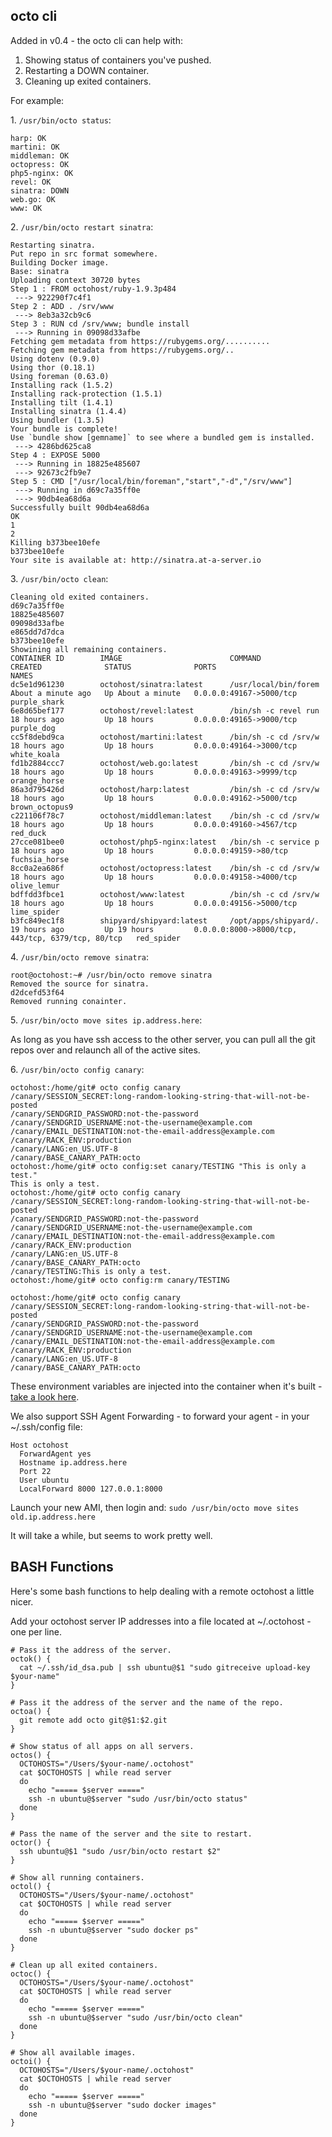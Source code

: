 ## octo cli

Added in v0.4 - the octo cli can help with:

1. Showing status of containers you've pushed.
2. Restarting a DOWN container.
3. Cleaning up exited containers.

For example:

1\. `/usr/bin/octo status`:

```
harp: OK
martini: OK
middleman: OK
octopress: OK
php5-nginx: OK
revel: OK
sinatra: DOWN
web.go: OK
www: OK
```

2\. `/usr/bin/octo restart sinatra`:

```
Restarting sinatra.
Put repo in src format somewhere.
Building Docker image.
Base: sinatra
Uploading context 30720 bytes
Step 1 : FROM octohost/ruby-1.9.3p484
 ---> 922290f7c4f1
Step 2 : ADD . /srv/www
 ---> 8eb3a32cb9c6
Step 3 : RUN cd /srv/www; bundle install
 ---> Running in 09098d33afbe
Fetching gem metadata from https://rubygems.org/..........
Fetching gem metadata from https://rubygems.org/..
Using dotenv (0.9.0)
Using thor (0.18.1)
Using foreman (0.63.0)
Installing rack (1.5.2)
Installing rack-protection (1.5.1)
Installing tilt (1.4.1)
Installing sinatra (1.4.4)
Using bundler (1.3.5)
Your bundle is complete!
Use `bundle show [gemname]` to see where a bundled gem is installed.
 ---> 4286bd625ca8
Step 4 : EXPOSE 5000
 ---> Running in 18825e485607
 ---> 92673c2fb9e7
Step 5 : CMD ["/usr/local/bin/foreman","start","-d","/srv/www"]
 ---> Running in d69c7a35ff0e
 ---> 90db4ea68d6a
Successfully built 90db4ea68d6a
OK
1
2
Killing b373bee10efe
b373bee10efe
Your site is available at: http://sinatra.at-a-server.io
```

3\. `/usr/bin/octo clean`:

```
Cleaning old exited containers.
d69c7a35ff0e
18825e485607
09098d33afbe
e865dd7d7dca
b373bee10efe
Showining all remaining containers.
CONTAINER ID        IMAGE                        COMMAND                CREATED              STATUS              PORTS                                               NAMES
dc5e1d961230        octohost/sinatra:latest      /usr/local/bin/forem   About a minute ago   Up About a minute   0.0.0.0:49167->5000/tcp                             purple_shark
6e8d65bef177        octohost/revel:latest        /bin/sh -c revel run   18 hours ago         Up 18 hours         0.0.0.0:49165->9000/tcp                             purple_dog
cc5f8debd9ca        octohost/martini:latest      /bin/sh -c cd /srv/w   18 hours ago         Up 18 hours         0.0.0.0:49164->3000/tcp                             white_koala
fd1b2884ccc7        octohost/web.go:latest       /bin/sh -c cd /srv/w   18 hours ago         Up 18 hours         0.0.0.0:49163->9999/tcp                             orange_horse
86a3d795426d        octohost/harp:latest         /bin/sh -c cd /srv/w   18 hours ago         Up 18 hours         0.0.0.0:49162->5000/tcp                             brown_octopus9
c221106f78c7        octohost/middleman:latest    /bin/sh -c cd /srv/w   18 hours ago         Up 18 hours         0.0.0.0:49160->4567/tcp                             red_duck
27cce081bee0        octohost/php5-nginx:latest   /bin/sh -c service p   18 hours ago         Up 18 hours         0.0.0.0:49159->80/tcp                               fuchsia_horse
8cc0a2ea686f        octohost/octopress:latest    /bin/sh -c cd /srv/w   18 hours ago         Up 18 hours         0.0.0.0:49158->4000/tcp                             olive_lemur
bdffdd3fbce1        octohost/www:latest          /bin/sh -c cd /srv/w   18 hours ago         Up 18 hours         0.0.0.0:49156->5000/tcp                             lime_spider
b3fc849ec1f8        shipyard/shipyard:latest     /opt/apps/shipyard/.   19 hours ago         Up 19 hours         0.0.0.0:8000->8000/tcp, 443/tcp, 6379/tcp, 80/tcp   red_spider
```
4\. `/usr/bin/octo remove sinatra`:

```
root@octohost:~# /usr/bin/octo remove sinatra
Removed the source for sinatra.
d2dcefd53f64
Removed running conainter.
```

5\. `/usr/bin/octo move sites ip.address.here`:

As long as you have ssh access to the other server, you can pull all the git repos over and relaunch all of the active sites.

6\. `/usr/bin/octo config canary`:

```
octohost:/home/git# octo config canary
/canary/SESSION_SECRET:long-random-looking-string-that-will-not-be-posted
/canary/SENDGRID_PASSWORD:not-the-password
/canary/SENDGRID_USERNAME:not-the-username@example.com
/canary/EMAIL_DESTINATION:not-the-email-address@example.com
/canary/RACK_ENV:production
/canary/LANG:en_US.UTF-8
/canary/BASE_CANARY_PATH:octo
octohost:/home/git# octo config:set canary/TESTING "This is only a test."
This is only a test.
octohost:/home/git# octo config canary
/canary/SESSION_SECRET:long-random-looking-string-that-will-not-be-posted
/canary/SENDGRID_PASSWORD:not-the-password
/canary/SENDGRID_USERNAME:not-the-username@example.com
/canary/EMAIL_DESTINATION:not-the-email-address@example.com
/canary/RACK_ENV:production
/canary/LANG:en_US.UTF-8
/canary/BASE_CANARY_PATH:octo
/canary/TESTING:This is only a test.
octohost:/home/git# octo config:rm canary/TESTING

octohost:/home/git# octo config canary
/canary/SESSION_SECRET:long-random-looking-string-that-will-not-be-posted
/canary/SENDGRID_PASSWORD:not-the-password
/canary/SENDGRID_USERNAME:not-the-username@example.com
/canary/EMAIL_DESTINATION:not-the-email-address@example.com
/canary/RACK_ENV:production
/canary/LANG:en_US.UTF-8
/canary/BASE_CANARY_PATH:octo
```

These environment variables are injected into the container when it's built - [take a look here](https://github.com/octohost/octohost/blob/master/bin/receiver.sh#L81-L92).

We also support SSH Agent Forwarding - to forward your agent - in your ~/.ssh/config file:

```
Host octohost
  ForwardAgent yes
  Hostname ip.address.here
  Port 22
  User ubuntu
  LocalForward 8000 127.0.0.1:8000
```

Launch your new AMI, then login and: `sudo /usr/bin/octo move sites old.ip.address.here`

It will take a while, but seems to work pretty well.

BASH Functions
---------

Here's some bash functions to help dealing with a remote octohost a little nicer.

Add your octohost server IP addresses into a file located at ~/.octohost - one per line.

```
# Pass it the address of the server.
octok() {
  cat ~/.ssh/id_dsa.pub | ssh ubuntu@$1 "sudo gitreceive upload-key $your-name"
}

# Pass it the address of the server and the name of the repo.
octoa() {
  git remote add octo git@$1:$2.git
}

# Show status of all apps on all servers.
octos() {
  OCTOHOSTS="/Users/$your-name/.octohost"
  cat $OCTOHOSTS | while read server
  do
    echo "===== $server ====="
    ssh -n ubuntu@$server "sudo /usr/bin/octo status"
  done
}

# Pass the name of the server and the site to restart.
octor() {
  ssh ubuntu@$1 "sudo /usr/bin/octo restart $2"
}

# Show all running containers.
octol() {
  OCTOHOSTS="/Users/$your-name/.octohost"
  cat $OCTOHOSTS | while read server
  do
    echo "===== $server ====="
    ssh -n ubuntu@$server "sudo docker ps"
  done
}

# Clean up all exited containers.
octoc() {
  OCTOHOSTS="/Users/$your-name/.octohost"
  cat $OCTOHOSTS | while read server
  do
    echo "===== $server ====="
    ssh -n ubuntu@$server "sudo /usr/bin/octo clean"
  done
}

# Show all available images.
octoi() {
  OCTOHOSTS="/Users/$your-name/.octohost"
  cat $OCTOHOSTS | while read server
  do
    echo "===== $server ====="
    ssh -n ubuntu@$server "sudo docker images"
  done
}
```
